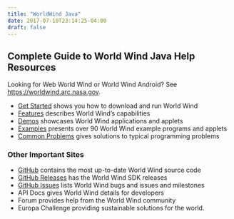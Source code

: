 ```yaml
---
title: "WorldWind Java"
date: 2017-07-10T23:14:25-04:00
draft: false
---
```


## Complete Guide to World Wind Java Help Resources

Looking for Web World Wind or World Wind Android? See https://worldwind.arc.nasa.gov.

- [Get Started](/java/get-started/) shows you how to download and run World Wind
- [Features](/java/features/) describes World Wind’s capabilities
- [Demos](/java/demos/) showcases World Wind applications and applets
- [Examples](/java/examples) presents over 90 World Wind example programs and applets
- [Common Problems](/java/tutorials/common-problems/) gives solutions to typical programming problems

### Other Important Sites

- [GitHub](https://github.com/NASAWorldWind/WorldWindJava/) contains the most up-to-date World Wind source code
- [GitHub Releases](https://github.com/NASAWorldWind/WorldWindJava/releases/) has the World Wind SDK releases
- [GitHub Issues](https://github.com/NASAWorldWind/WorldWindJava/issues/) lists World Wind bugs and issues and milestones
- API Docs gives World Wind details for developers
- Forum provides help from the World Wind community
- Europa Challenge providing sustainable solutions for the world.